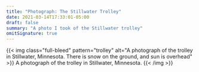 ```yaml
---
title: "Photograph: The Stillwater Trolley"
date: 2021-03-14T17:33:01-05:00
draft: false
summary: "A photo I took of the Stillwater trolley"
omitSignature: true
---
```


{{< img class="full-bleed" pattern="trolley" alt="A photograph of the trolley in Stillwater, Minnesota. There is snow on the ground, and sun is overhead" >}}
A photograph of the trolley in Stillwater, Minnesota. {{< /img >}}
